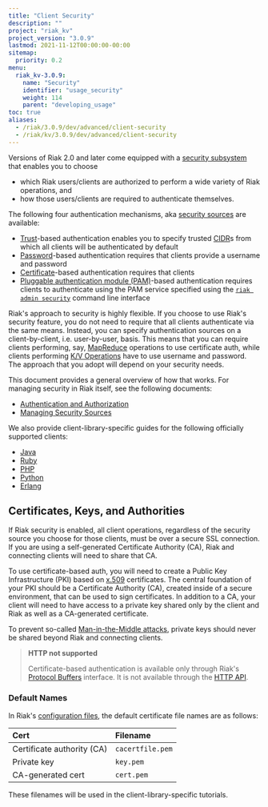 ```yaml
---
title: "Client Security"
description: ""
project: "riak_kv"
project_version: "3.0.9"
lastmod: 2021-11-12T00:00:00-00:00
sitemap:
  priority: 0.2
menu:
  riak_kv-3.0.9:
    name: "Security"
    identifier: "usage_security"
    weight: 114
    parent: "developing_usage"
toc: true
aliases:
  - /riak/3.0.9/dev/advanced/client-security
  - /riak/kv/3.0.9/dev/advanced/client-security
---
```


Versions of Riak 2.0 and later come equipped with a [security subsystem]({{<baseurl>}}riak/kv/3.0.9/using/security/basics) that enables you to choose

* which Riak users/clients are authorized to perform a wide variety of
  Riak operations, and
* how those users/clients are required to authenticate themselves.

The following four authentication mechanisms, aka [security sources]({{<baseurl>}}riak/kv/3.0.9/using/security/managing-sources/) are available:

* [Trust]({{<baseurl>}}riak/kv/3.0.9/using/security/managing-sources/#trust-based-authentication)-based
  authentication enables you to specify trusted
  [CIDR](http://en.wikipedia.org/wiki/Classless_Inter-Domain_Routing)s
  from which all clients will be authenticated by default
* [Password]({{<baseurl>}}riak/kv/3.0.9/using/security/managing-sources/#password-based-authentication)-based authentication requires
  that clients provide a username and password
* [Certificate]({{<baseurl>}}riak/kv/3.0.9/using/security/managing-sources/#certificate-based-authentication)-based authentication
  requires that clients
* [Pluggable authentication module (PAM)]({{<baseurl>}}riak/kv/3.0.9/using/security/managing-sources/#pam-based-authentication)-based authentication requires
  clients to authenticate using the PAM service specified using the
  [`riak admin security`]({{<baseurl>}}riak/kv/3.0.9/using/security/managing-sources/#managing-sources)
  command line interface

Riak's approach to security is highly flexible. If you choose to use
Riak's security feature, you do not need to require that all clients
authenticate via the same means. Instead, you can specify authentication
sources on a client-by-client, i.e. user-by-user, basis. This means that
you can require clients performing, say, [MapReduce]({{<baseurl>}}riak/kv/3.0.9/developing/usage/mapreduce/)
operations to use certificate auth, while clients performing [K/V Operations]({{<baseurl>}}riak/kv/3.0.9/developing/usage) have to use username and password. The approach
that you adopt will depend on your security needs.

This document provides a general overview of how that works. For
managing security in Riak itself, see the following documents:

* [Authentication and Authorization]({{<baseurl>}}riak/kv/3.0.9/using/security/basics)
* [Managing Security Sources]({{<baseurl>}}riak/kv/3.0.9/using/security/managing-sources/)

We also provide client-library-specific guides for the following
officially supported clients:

* [Java]({{<baseurl>}}riak/kv/3.0.9/developing/usage/security/java)
* [Ruby]({{<baseurl>}}riak/kv/3.0.9/developing/usage/security/ruby)
* [PHP]({{<baseurl>}}riak/kv/3.0.9/developing/usage/security/php)
* [Python]({{<baseurl>}}riak/kv/3.0.9/developing/usage/security/python)
* [Erlang]({{<baseurl>}}riak/kv/3.0.9/developing/usage/security/erlang)

## Certificates, Keys, and Authorities

If Riak security is enabled, all client operations, regardless of the
security source you choose for those clients, must be over a secure SSL
connection. If you are using a self-generated Certificate Authority
(CA), Riak and connecting clients will need to share that CA.

To use certificate-based auth, you will need to create a Public Key
Infrastructure (PKI) based on
[x.509](http://en.wikipedia.org/wiki/X.509) certificates. The central
foundation of your PKI should be a Certificate Authority (CA), created
inside of a secure environment, that can be used to sign certificates.
In addition to a CA, your client will need to have access to a private
key shared only by the client and Riak as well as a CA-generated
certificate.

To prevent so-called [Man-in-the-Middle
attacks](http://en.wikipedia.org/wiki/Man-in-the-middle_attack), private
keys should never be shared beyond Riak and connecting clients.

> **HTTP not supported**
>
> Certificate-based authentication is available only through Riak's
[Protocol Buffers]({{<baseurl>}}riak/kv/3.0.9/developing/api/protocol-buffers/) interface. It is not available through the
[HTTP API]({{<baseurl>}}riak/kv/3.0.9/developing/api/http).

### Default Names

In Riak's [configuration files]({{<baseurl>}}riak/kv/3.0.9/configuring/reference/#security), the
default certificate file names are as follows:

Cert | Filename
:----|:-------
Certificate authority (CA) | `cacertfile.pem`
Private key | `key.pem`
CA-generated cert | `cert.pem`

These filenames will be used in the client-library-specific tutorials.

